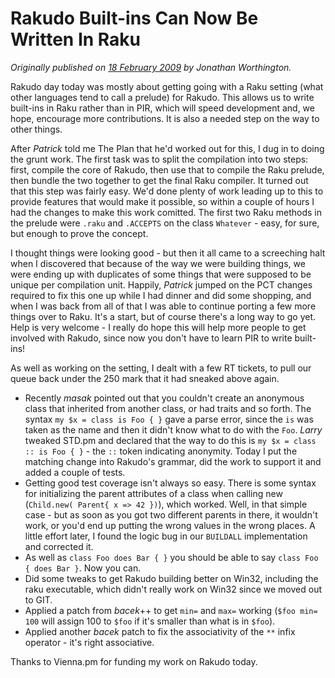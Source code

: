 # Rakudo Built-ins Can Now Be Written In Raku
    
*Originally published on [18 February 2009](https://use-perl.github.io/user/JonathanWorthington/journal/38508/) by Jonathan Worthington.*

Rakudo day today was mostly about getting going with a Raku setting (what other languages tend to call a prelude) for Rakudo. This allows us to write built-ins in Raku rather than in PIR, which will speed development and, we hope, encourage more contributions. It is also a needed step on the way to other things.

After *Patrick* told me The Plan that he'd worked out for this, I dug in to doing the grunt work. The first task was to split the compilation into two steps: first, compile the core of Rakudo, then use that to compile the Raku prelude, then bundle the two together to get the final Raku compiler. It turned out that this step was fairly easy. We'd done plenty of work leading up to this to provide features that would make it possible, so within a couple of hours I had the changes to make this work comitted. The first two Raku methods in the prelude were `.raku` and `.ACCEPTS` on the class `Whatever` - easy, for sure, but enough to prove the concept.

I thought things were looking good - but then it all came to a screeching halt when I discovered that because of the way we were building things, we were ending up with duplicates of some things that were supposed to be unique per compilation unit. Happily, *Patrick* jumped on the PCT changes required to fix this one up while I had dinner and did some shopping, and when I was back from all of that I was able to continue porting a few more things over to Raku. It's a start, but of course there's a long way to go yet. Help is very welcome - I really do hope this will help more people to get involved with Rakudo, since now you don't have to learn PIR to write built-ins!

As well as working on the setting, I dealt with a few RT  tickets, to pull our queue back under the 250 mark that it had sneaked above again.

- Recently *masak* pointed out that you couldn't create an anonymous class that inherited from another class, or had traits and so forth. The syntax `my $x = class is Foo { }` gave a parse error, since the `is` was taken as the name and then it didn't know what to do with the `Foo`. *Larry* tweaked STD.pm and declared that the way to do this is `my $x = class :: is Foo { }` - the `::` token indicating anonymity. Today I put the matching change into Rakudo's grammar, did the work to support it and added a couple of tests.
- Getting good test coverage isn't always so easy. There is some syntax for initializing the parent attributes of a class when calling new (`Child.new( Parent{ x => 42 })`), which worked. Well, in that simple case - but as soon as you got two different parents in there, it wouldn't work, or you'd end up putting the wrong values in the wrong places. A little effort later, I found the logic bug in our `BUILDALL` implementation and corrected it.
- As well as `class Foo does Bar { }` you should be able to say `class Foo { does Bar }`. Now you can.
- Did some tweaks to get Rakudo building better on Win32, including the raku executable, which didn't really work on Win32 since we moved out to GIT.
- Applied a patch from *bacek*++ to get `min=` and `max=` working (`$foo min= 100` will assign 100 to `$foo` if it's smaller than what is in `$foo`).
- Applied another *bacek* patch to fix the associativity of the `**` infix operator - it's right associative.

Thanks to Vienna.pm for funding my work on Rakudo today.
